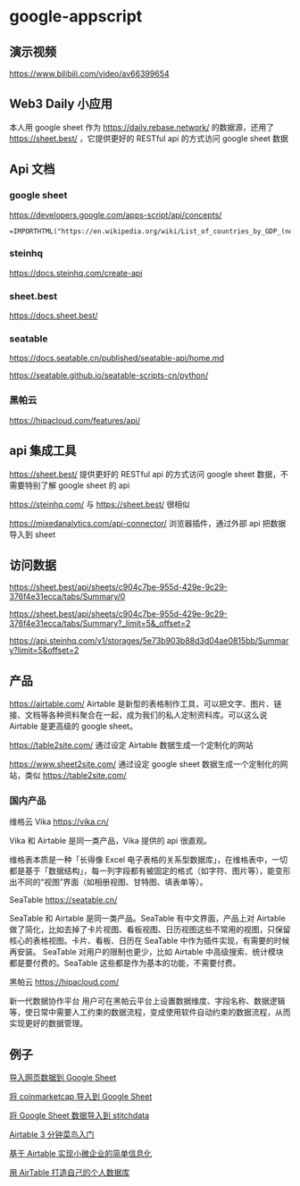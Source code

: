 # google-appscript

## 演示视频

https://www.bilibili.com/video/av66399654

## Web3 Daily 小应用

本人用 google sheet 作为 https://daily.rebase.network/ 的数据源，还用了 https://sheet.best/ ，它提供更好的 RESTful api 的方式访问 google sheet 数据

## Api 文档

### google sheet

https://developers.google.com/apps-script/api/concepts/

```
=IMPORTHTML("https://en.wikipedia.org/wiki/List_of_countries_by_GDP_(nominal)","table",3)
```

### steinhq

https://docs.steinhq.com/create-api

### sheet.best

https://docs.sheet.best/

### seatable

https://docs.seatable.cn/published/seatable-api/home.md

https://seatable.github.io/seatable-scripts-cn/python/

### 黑帕云

https://hipacloud.com/features/api/

## api 集成工具

https://sheet.best/ 提供更好的 RESTful api 的方式访问 google sheet 数据，不需要特别了解 google sheet 的 api

https://steinhq.com/ 与 https://sheet.best/ 很相似

https://mixedanalytics.com/api-connector/ 浏览器插件，通过外部 api 把数据导入到 sheet

## 访问数据

https://sheet.best/api/sheets/c904c7be-955d-429e-9c29-376f4e31ecca/tabs/Summary/0

https://sheet.best/api/sheets/c904c7be-955d-429e-9c29-376f4e31ecca/tabs/Summary?_limit=5&_offset=2

https://api.steinhq.com/v1/storages/5e73b903b88d3d04ae0815bb/Summary?limit=5&offset=2

## 产品

https://airtable.com/ Airtable 是新型的表格制作工具，可以把文字、图片、链接、文档等各种资料聚合在一起，成为我们的私人定制资料库。可以这么说 Airtable 是更高级的 google sheet。

https://table2site.com/ 通过设定 Airtable 数据生成一个定制化的网站

https://www.sheet2site.com/ 通过设定 google sheet 数据生成一个定制化的网站，类似 https://table2site.com/

### 国内产品

维格云 Vika https://vika.cn/

Vika 和 Airtable 是同一类产品，Vika 提供的 api 很直观。

维格表本质是一种「长得像 Excel 电子表格的关系型数据库」，在维格表中，一切都是基于「数据结构」，每一列字段都有被固定的格式（如字符、图片等），能变形出不同的“视图”界面（如相册视图、甘特图、填表单等）。


SeaTable https://seatable.cn/

SeaTable 和 Airtable 是同一类产品。SeaTable 有中文界面，产品上对 Airtable 做了简化，比如去掉了卡片视图、看板视图、日历视图这些不常用的视图，只保留核心的表格视图。卡片、看板、日历在 SeaTable 中作为插件实现，有需要的时候再安装。
SeaTable 对用户的限制也更少，比如 Airtable 中高级搜索、统计模块都是要付费的。SeaTable 这些都是作为基本的功能，不需要付费。

黑帕云 https://hipacloud.com/

新一代数据协作平台 用户可在黑帕云平台上设置数据维度、字段名称、数据逻辑等，使日常中需要人工约束的数据流程，变成使用软件自动约束的数据流程，从而实现更好的数据管理。


## 例子

[导入网页数据到 Google Sheet](https://www.cnblogs.com/Wayou/p/7039698.html)

[将 coinmarketcap 导入到 Google Sheet](https://mixedanalytics.com/knowledge-base/import-coinmarketcap-data-to-google-sheets/)

[将 Google Sheet 数据导入到 stitchdata](https://www.stitchdata.com/blog/how-to-replicate-google-sheets-to-your-data-warehouse/)

[Airtable 3 分钟菜鸟入门](https://sspai.com/post/44746)

[基于 Airtable 实现小微企业的简单信息化](https://zhuanlan.zhihu.com/p/104322461)

[用 AirTable 打造自己的个人数据库](https://zhuanlan.zhihu.com/p/273350851)
